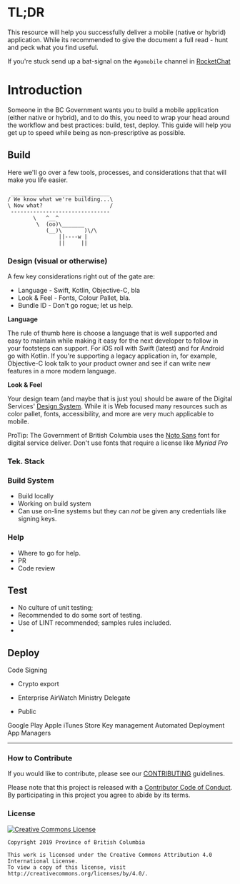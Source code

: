 # TL;DR

This resource will help you successfully deliver a mobile (native or hybrid) application. While its recommended to give the document a full read - hunt and peck what you find useful.

If you're stuck send up a bat-signal on the `#gomobile` channel in [RocketChat](https://reggie.pathfinder.gov.bc.ca/?intention=LOGIN#error=login_required)

# Introduction

Someone in the BC Government wants you to build a mobile application (either native or hybrid), and to do this, you need to wrap your head around the workflow and best practices: build, test, deploy. This guide will help you get up to speed while being as non-prescriptive as possible.

## Build

Here we'll go over a few tools, processes, and considerations that that will make you life easier.

```
 _______________________________
/ We know what we're building...\
\ Now what?                     /
 -------------------------------
        \   ^__^
         \  (oo)\_______
            (__)\       )\/\
                ||----w |
                ||     ||
```

### Design (visual or otherwise)

A few key considerations right out of the gate are:
- Language - Swift, Kotlin, Objective-C, bla
- Look & Feel - Fonts, Colour Pallet, bla.
- Bundle ID - Don't go rogue; let us help.

**Language**

The rule of thumb here is choose a language that is well supported and easy to maintain while making it easy for the next developer to follow in your footsteps can support. For iOS roll with Swift (latest) and for Android go with Kotlin. If you're supporting a legacy application in, for example, Objective-C look talk to your product owner and see if can write new features in a more modern language.

**Look & Feel**

Your design team (and maybe that is just you) should be aware of the Digital Services' [Design System](https://developer.gov.bc.ca/Design-System/About). While it is Web focused many resources such as color pallet, fonts, accessibility, and more are very much applicable to mobile.

ProTip: The Government of British Columbia uses the [Noto Sans](https://fonts.google.com/specimen/Noto+Sans) font for digital service deliver. Don't use fonts that require a license like *Myriad Pro*

### Tek. Stack




### Build System
- Build locally
- Working on build system
- Can use on-line systems but they can *not* be given any credentials like signing keys.

### Help
- Where to go for help.
- PR
- Code review



## Test

- No culture of unit testing;
- Recommended to do some sort of testing.
- Use of LINT recommended; samples rules included.
- 

## Deploy

Code Signing

- Crypto export
- Enterprise
AirWatch
Ministry Delegate

- Public

Google Play
Apple iTunes Store
Key management
Automated Deployment
App Managers





---




### How to Contribute

If you would like to contribute, please see our [CONTRIBUTING](CONTRIBUTING.md) guidelines.

Please note that this project is released with a [Contributor Code of Conduct](CODE_OF_CONDUCT.md). By participating in this project you agree to abide by its terms.

### License

[![Creative Commons License](https://i.creativecommons.org/l/by/4.0/88x31.png)](http://creativecommons.org/licenses/by/4.0/)

```
Copyright 2019 Province of British Columbia

This work is licensed under the Creative Commons Attribution 4.0 International License.
To view a copy of this license, visit http://creativecommons.org/licenses/by/4.0/.
```
